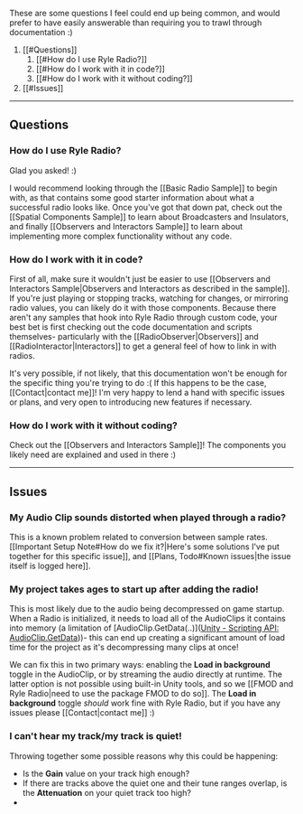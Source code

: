 These are some questions I feel could end up being common, and would prefer to have easily answerable than requiring you to trawl through documentation :)
1. [[#Questions]]
	1. [[#How do I use Ryle Radio?]]
	2. [[#How do I work with it in code?]]
	3. [[#How do I work with it without coding?]]
2. [[#Issues]]
---
## Questions
### How do I use Ryle Radio?
Glad you asked! :)

I would recommend looking through the [[Basic Radio Sample]] to begin with, as that contains some good starter information about what a successful radio looks like. Once you've got that down pat, check out the [[Spatial Components Sample]] to learn about Broadcasters and Insulators, and finally [[Observers and Interactors Sample]] to learn about implementing more complex functionality without any code.

### How do I work with it in code?
First of all, make sure it wouldn't just be easier to use [[Observers and Interactors Sample|Observers and Interactors as described in the sample]]. If you're just playing or stopping tracks, watching for changes, or mirroring radio values, you can likely do it with those components. Because there aren't any samples that hook into Ryle Radio through custom code, your best bet is first checking out the code documentation and scripts themselves- particularly with the [[RadioObserver|Observers]] and [[RadioInteractor|Interactors]] to get a general feel of how to link in with radios.

It's very possible, if not likely, that this documentation won't be enough for the specific thing you're trying to do :( If this happens to be the case, [[Contact|contact me]]! I'm very happy to lend a hand with specific issues or plans, and very open to introducing new features if necessary. 

### How do I work with it without coding?
Check out the [[Observers and Interactors Sample]]! The components you likely need are explained and used in there :)

---
## Issues
### My Audio Clip sounds distorted when played through a radio?
This is a known problem related to conversion between sample rates.  [[Important Setup Note#How do we fix it?|Here's some solutions I've put together for this specific issue]], and [[Plans, Todo#Known issues|the issue itself is logged here]].

### My project takes ages to start up after adding the radio!
This is most likely due to the audio being decompressed on game startup. When a Radio is initialized, it needs to load all of the AudioClips it contains into memory (a limitation of [AudioClip.GetData(..)]([Unity - Scripting API: AudioClip.GetData](https://docs.unity3d.com/6000.2/Documentation/ScriptReference/AudioClip.GetData.html)))- this can end up creating a significant amount of load time for the project as it's decompressing many clips at once!

We can fix this in two primary ways: enabling the **Load in background** toggle in the AudioClip, or by streaming the audio directly at runtime. The latter option is not possible using built-in Unity tools, and so we [[FMOD and Ryle Radio|need to use the package FMOD to do so]]. The **Load in background** toggle *should* work fine with Ryle Radio, but if you have any issues please [[Contact|contact me]] :)

### I can't hear my track/my track is quiet!
Throwing together some possible reasons why this could be happening:
- Is the **Gain** value on your track high enough?
- If there are tracks above the quiet one and their tune ranges overlap, is the **Attenuation** on your quiet track too high?
- 